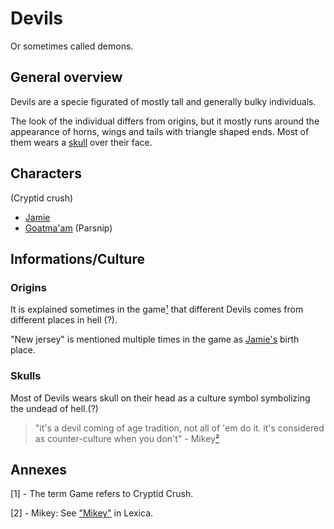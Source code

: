 # Devils
Or sometimes called demons.

## General overview
Devils are a specie figurated of mostly tall and generally bulky individuals.

The look of the individual differs from origins, but it mostly runs around the appearance of horns, wings and tails with triangle shaped ends. Most of them wears a [skull](#Skulls) over their face.

## Characters
(Cryptid crush)

- [Jamie](../Characters/Jamie.md)
- [Goatma'am](../Characters/Goatmaam.md) (Parsnip)

## Informations/Culture
### Origins
It is explained sometimes in the game[¹](#Annexes) that different Devils comes from different places in hell (?). 

"New jersey" is mentioned multiple times in the game as [Jamie's](Characters/Jamie.md) birth place.
### Skulls
Most of Devils wears skull on their head as a culture symbol symbolizing the undead of hell.(?)
> "it's a devil coming of age tradition, not all of 'em do it. it's considered as counter-culture when you don't" - Mikey[²](#Annexes)



## Annexes
[1] - The term Game refers to Cryptid Crush.

[2] - Mikey: See ["Mikey"](Mikey.md) in Lexica.
